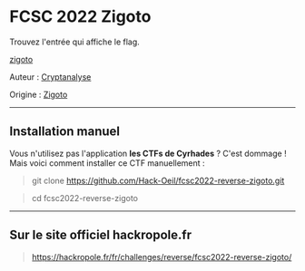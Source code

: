 # FCSC 2022 Zigoto

Trouvez l'entrée qui affiche le flag.

[zigoto](zigoto)




Auteur : [Cryptanalyse](https://twitter.com/Cryptanalyse)

Origine : [Zigoto](https://hackropole.fr/fr/challenges/reverse/fcsc2022-reverse-zigoto/)

-----------


## Installation manuel
Vous n'utilisez pas l'application **les CTFs de Cyrhades** ? C'est dommage !
Mais voici comment installer ce CTF manuellement :

> git clone https://github.com/Hack-Oeil/fcsc2022-reverse-zigoto.git

> cd fcsc2022-reverse-zigoto


-----------

## Sur le site officiel hackropole.fr
> https://hackropole.fr/fr/challenges/reverse/fcsc2022-reverse-zigoto/
